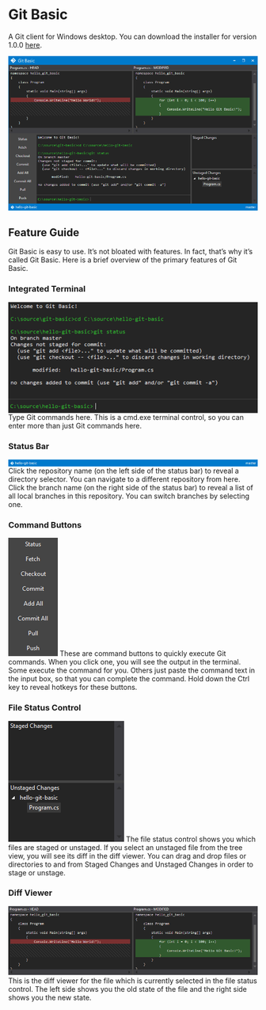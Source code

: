 # Git Basic
A Git client for Windows desktop. You can download the installer for version 1.0.0 [here](Released/v1.0.0/GitBasic.msi).

![Git Basic Screenshot](Documentation/Screenshots/GitBasicScreenshot.png?raw=true "Git Basic")

## Feature Guide
Git Basic is easy to use. It’s not bloated with features. In fact, that’s why it’s called Git Basic. Here is a brief overview of the primary features of Git Basic.
<div>
<h3>Integrated Terminal</h3>
<img align="left" src="https://github.com/MattTheMan/git-basic/blob/develop/Documentation/Screenshots/Terminal.png">
<p>Type Git commands here. This is a cmd.exe terminal control, so you can enter more than just Git commands here.</p>
</div>

<div>
<h3 style="clear:both;">Status Bar</h3>
<img align="left" src="https://github.com/MattTheMan/git-basic/blob/develop/Documentation/Screenshots/StatusBar.png">
<p>
Click the repository name (on the left side of the status bar) to reveal a directory selector. You can navigate to a different    repository from here. Click the branch name (on the right side of the status bar) to reveal a list of all local branches in this repository. You can switch branches by selecting one.
</p>
</div>
  
### Command Buttons
![Command Buttons](Documentation/Screenshots/CommandButtons.png?raw=true "Command Buttons")
These are command buttons to quickly execute Git commands. When you click one, you will see the output in the terminal. Some execute the command for you. Others just paste the command text in the input box, so that you can complete the command. Hold down the Ctrl key to reveal hotkeys for these buttons.

### File Status Control
![File Status Control](Documentation/Screenshots/FileStatus.png?raw=true "File Status Control")
The file status control shows you which files are staged or unstaged. If you select an unstaged file from the tree view, you will see its diff in the diff viewer. You can drag and drop files or directories to and from Staged Changes and Unstaged Changes in order to stage or unstage.

### Diff Viewer
![Diff Viewer](Documentation/Screenshots/DiffViewer.png?raw=true "Diff Viewer")
This is the diff viewer for the file which is currently selected in the file status control. The left side shows you the old state of the file and the right side shows you the new state.
